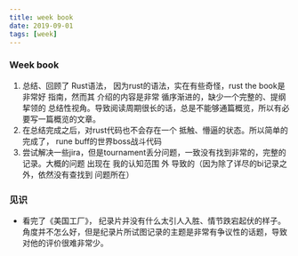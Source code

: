 ```yaml
---
title: week book
date: 2019-09-01
tags: [week]
---
```


### Week book

1. 总结、回顾了 Rust语法， 因为rust的语法，实在有些奇怪，rust the book是非常好 指南，然而其 介绍的内容是非常 循序渐进的，缺少一个完整的、提纲挈领的  总结性视角。导致阅读周期很长的话，总是不能够通篇概览，所以有必要写一篇概览的文章。
2. 在总结完成之后，对rust代码也不会存在一个 抵触、懵逼的状态。所以简单的完成了， rune buff的世界boss战斗代码
3. 尝试解决一些jira，但是tournament丢分问题，一致没有找到非常的，完整的记录。大概的问题 出现在 我的认知范围 外 导致的（因为除了详尽的bi记录之外，依然没有查找到 问题所在）

### 见识
  * 看完了《美国工厂》， 纪录片并没有什么太引人入胜、情节跌宕起伏的样子。角度并不怎么好，但是纪录片所试图记录的主题是非常有争议性的话题，导致对他的评价很难非常少。
